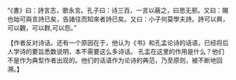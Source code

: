 “《書》曰：詩言志，歌永言。孔子曰：诗三百，一言以蔽之，曰思无邪。又曰：賜也始可與言詩已矣，告諸往而知來者詩已矣。又曰：小子何莫學夫詩。詩可以興，可以觀，可以群,可以怨。”

【作者反对诗话。还有一个原因在于，他认为《书》和孔孟论诗的话语，已经将后人学诗的要旨悉数说明，本不需要这么多诗话。
孔孟在这里的作用是什么？他们不是作为典型作者出现的。他们的话语作为论诗的典范，乃至原则，被不断地回溯。】



